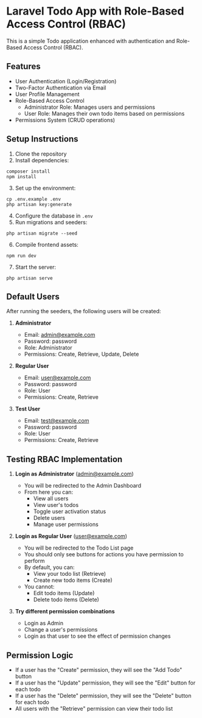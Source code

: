 # Laravel Todo App with Role-Based Access Control (RBAC)

This is a simple Todo application enhanced with authentication and Role-Based Access Control (RBAC).

## Features

- User Authentication (Login/Registration)
- Two-Factor Authentication via Email
- User Profile Management
- Role-Based Access Control
  - Administrator Role: Manages users and permissions
  - User Role: Manages their own todo items based on permissions
- Permissions System (CRUD operations)

## Setup Instructions

1. Clone the repository
2. Install dependencies:
```
composer install
npm install
```

3. Set up the environment:
```
cp .env.example .env
php artisan key:generate
```

4. Configure the database in `.env`
5. Run migrations and seeders:
```
php artisan migrate --seed
```

6. Compile frontend assets:
```
npm run dev
```

7. Start the server:
```
php artisan serve
```

## Default Users

After running the seeders, the following users will be created:

1. **Administrator**
   - Email: admin@example.com
   - Password: password
   - Role: Administrator
   - Permissions: Create, Retrieve, Update, Delete

2. **Regular User**
   - Email: user@example.com
   - Password: password
   - Role: User
   - Permissions: Create, Retrieve

3. **Test User**
   - Email: test@example.com
   - Password: password
   - Role: User
   - Permissions: Create, Retrieve

## Testing RBAC Implementation

1. **Login as Administrator** (admin@example.com)
   - You will be redirected to the Admin Dashboard
   - From here you can:
     - View all users
     - View user's todos
     - Toggle user activation status
     - Delete users
     - Manage user permissions

2. **Login as Regular User** (user@example.com)
   - You will be redirected to the Todo List page
   - You should only see buttons for actions you have permission to perform
   - By default, you can:
     - View your todo list (Retrieve)
     - Create new todo items (Create)
   - You cannot:
     - Edit todo items (Update)
     - Delete todo items (Delete)

3. **Try different permission combinations**
   - Login as Admin
   - Change a user's permissions
   - Login as that user to see the effect of permission changes

## Permission Logic

- If a user has the "Create" permission, they will see the "Add Todo" button
- If a user has the "Update" permission, they will see the "Edit" button for each todo
- If a user has the "Delete" permission, they will see the "Delete" button for each todo
- All users with the "Retrieve" permission can view their todo list
